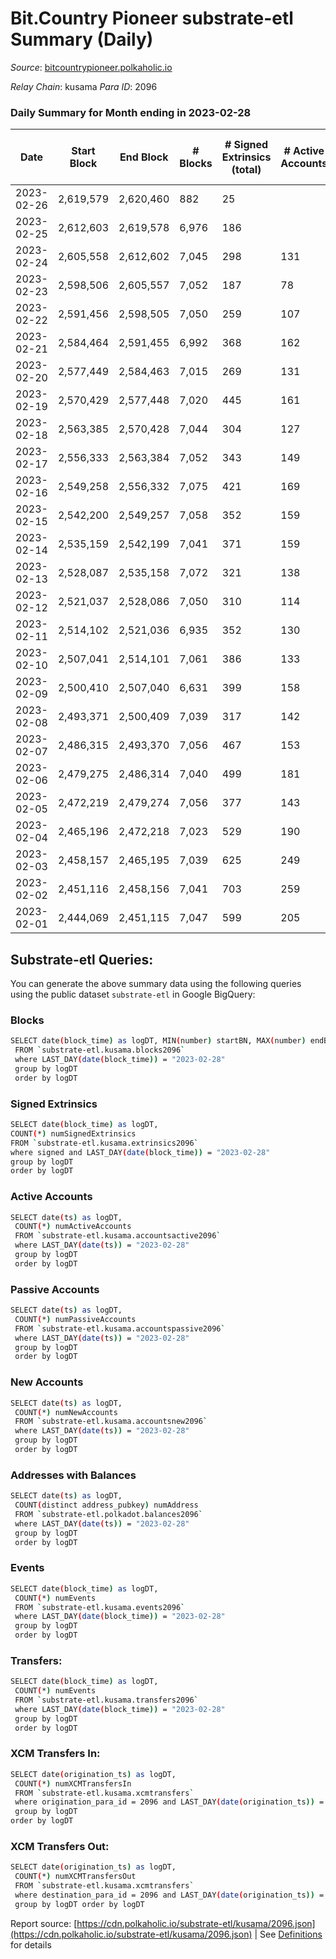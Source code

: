 # Bit.Country Pioneer substrate-etl Summary (Daily)

_Source_: [bitcountrypioneer.polkaholic.io](https://bitcountrypioneer.polkaholic.io)

*Relay Chain*: kusama
*Para ID*: 2096



### Daily Summary for Month ending in 2023-02-28


| Date | Start Block | End Block | # Blocks | # Signed Extrinsics (total) | # Active Accounts | # Passive | # New | # Addresses with Balances | # Events | # Transfers | # XCM Transfers In | # XCM Transfers Out | Issues | 
| ---- | ----------- | --------- | -------- | --------------------------- | ----------------- | --------- | ----- | ------------------------- | -------- | ----------- | ------------------ | ------------------- | ------ |
| 2023-02-26 | 2,619,579 | 2,620,460 | 882 | 25 |  |  |  |  | 2,598 | 609 ($353.06) |   |   |  |
| 2023-02-25 | 2,612,603 | 2,619,578 | 6,976 | 186 |  |  |  | 24,877 | 20,412 | 4,624 ($11,775.59) |   |   |  |
| 2023-02-24 | 2,605,558 | 2,612,602 | 7,045 | 298 | 131 | 18 | 7 | 24,878 | 22,872 | 5,699 ($13,685.73) |   |   |  |
| 2023-02-23 | 2,598,506 | 2,605,557 | 7,052 | 187 | 78 | 41 | 26 | 24,877 | 20,329 | 4,310 ($12,175.91) |   |   |  |
| 2023-02-22 | 2,591,456 | 2,598,505 | 7,050 | 259 | 107 | 22 | 7 | 24,852 | 21,844 | 5,404 ($12,525.22) |   |   |  |
| 2023-02-21 | 2,584,464 | 2,591,455 | 6,992 | 368 | 162 | 23 | 4 | 24,851 | 23,216 | 5,804 ($11,717.10) | 1 ($0.44) | 1 ($0.11) |  |
| 2023-02-20 | 2,577,449 | 2,584,463 | 7,015 | 269 | 131 | 15 | 6 | 24,849 | 21,895 | 5,466 ($10,143.83) |   |   |  |
| 2023-02-19 | 2,570,429 | 2,577,448 | 7,020 | 445 | 161 | 33 | 11 | 24,846 | 25,171 | 6,337 ($20,292.71) |   |   |  |
| 2023-02-18 | 2,563,385 | 2,570,428 | 7,044 | 304 | 127 | 27 | 3 | 24,842 | 22,311 | 5,217 ($10,134.11) |   |   |  |
| 2023-02-17 | 2,556,333 | 2,563,384 | 7,052 | 343 | 149 | 29 | 8 | 24,843 | 23,611 | 5,966 ($11,443.24) |   |   |  |
| 2023-02-16 | 2,549,258 | 2,556,332 | 7,075 | 421 | 169 | 39 | 4 | 24,845 | 24,450 | 6,460 ($25,490.63) |   |   |  |
| 2023-02-15 | 2,542,200 | 2,549,257 | 7,058 | 352 | 159 | 35 | 7 | 24,856 | 23,605 | 6,150 ($124,304.96) |   |   |  |
| 2023-02-14 | 2,535,159 | 2,542,199 | 7,041 | 371 | 159 | 46 | 26 | 24,855 | 24,376 | 6,371 ($50,215.85) |   |   |  |
| 2023-02-13 | 2,528,087 | 2,535,158 | 7,072 | 321 | 138 | 16 | 3 | 24,836 | 23,306 | 5,730 ($79,023.20) |   |   |  |
| 2023-02-12 | 2,521,037 | 2,528,086 | 7,050 | 310 | 114 | 33 | 5 | 24,837 | 22,814 | 5,391 ($20,794.46) |   |   |  |
| 2023-02-11 | 2,514,102 | 2,521,036 | 6,935 | 352 | 130 | 31 | 6 | 24,834 | 22,993 | 5,940 ($34,848.43) |   |   |  |
| 2023-02-10 | 2,507,041 | 2,514,101 | 7,061 | 386 | 133 | 29 | 7 | 24,831 | 24,568 | 5,887 ($11,564.30) |   |   |  |
| 2023-02-09 | 2,500,410 | 2,507,040 | 6,631 | 399 | 158 | 26 | 6 | 24,826 | 22,873 | 6,049 ($16,225.99) |   |   |  |
| 2023-02-08 | 2,493,371 | 2,500,409 | 7,039 | 317 | 142 | 59 | 28 | 24,823 | 23,232 | 6,070 ($27,550.64) |   | 1 (-) |  |
| 2023-02-07 | 2,486,315 | 2,493,370 | 7,056 | 467 | 153 | 41 | 7 | 24,805 | 25,596 | 6,656 ($40,121.49) |   | 1 (-) |  |
| 2023-02-06 | 2,479,275 | 2,486,314 | 7,040 | 499 | 181 | 34 | 22 | 24,803 | 24,811 | 6,261 ($78,841.63) |   |   |  |
| 2023-02-05 | 2,472,219 | 2,479,274 | 7,056 | 377 | 143 | 45 | 20 | 24,789 | 23,955 | 6,271 ($23,271.47) |   |   |  |
| 2023-02-04 | 2,465,196 | 2,472,218 | 7,023 | 529 | 190 | 35 | 6 | 24,774 | 25,526 | 6,672 ($10,600.07) |   |   |  |
| 2023-02-03 | 2,458,157 | 2,465,195 | 7,039 | 625 | 249 | 60 | 50 | 24,774 | 26,722 | 7,035 ($15,493.87) | 2 ($0.82) | 1 ($0.12) |  |
| 2023-02-02 | 2,451,116 | 2,458,156 | 7,041 | 703 | 259 | 40 | 19 | 24,729 | 27,550 | 7,127 ($27,643.24) |   |   |  |
| 2023-02-01 | 2,444,069 | 2,451,115 | 7,047 | 599 | 205 | 43 | 19 | 24,720 | 26,312 | 6,591 ($28,586.68) |   |   |  |

## Substrate-etl Queries:
You can generate the above summary data using the following queries using the public dataset `substrate-etl` in Google BigQuery:

### Blocks
```bash
SELECT date(block_time) as logDT, MIN(number) startBN, MAX(number) endBN, COUNT(*) numBlocks 
 FROM `substrate-etl.kusama.blocks2096`  
 where LAST_DAY(date(block_time)) = "2023-02-28" 
 group by logDT 
 order by logDT
```

### Signed Extrinsics
```bash
SELECT date(block_time) as logDT, 
COUNT(*) numSignedExtrinsics 
FROM `substrate-etl.kusama.extrinsics2096`  
where signed and LAST_DAY(date(block_time)) = "2023-02-28" 
group by logDT 
order by logDT
```

### Active Accounts
```bash
SELECT date(ts) as logDT, 
 COUNT(*) numActiveAccounts 
 FROM `substrate-etl.kusama.accountsactive2096` 
 where LAST_DAY(date(ts)) = "2023-02-28" 
 group by logDT 
 order by logDT
```

### Passive Accounts
```bash
SELECT date(ts) as logDT, 
 COUNT(*) numPassiveAccounts 
 FROM `substrate-etl.kusama.accountspassive2096` 
 where LAST_DAY(date(ts)) = "2023-02-28" 
 group by logDT 
 order by logDT
```

### New Accounts
```bash
SELECT date(ts) as logDT, 
 COUNT(*) numNewAccounts 
 FROM `substrate-etl.kusama.accountsnew2096` 
 where LAST_DAY(date(ts)) = "2023-02-28" 
 group by logDT
 order by logDT
```

### Addresses with Balances
```bash
SELECT date(ts) as logDT,
 COUNT(distinct address_pubkey) numAddress 
 FROM `substrate-etl.polkadot.balances2096` 
 where LAST_DAY(date(ts)) = "2023-02-28" 
 group by logDT 
 order by logDT
```

### Events
```bash
SELECT date(block_time) as logDT, 
 COUNT(*) numEvents 
 FROM `substrate-etl.kusama.events2096` 
 where LAST_DAY(date(block_time)) = "2023-02-28" 
 group by logDT 
 order by logDT
```

### Transfers:
```bash
SELECT date(block_time) as logDT, 
 COUNT(*) numEvents 
 FROM `substrate-etl.kusama.transfers2096` 
 where LAST_DAY(date(block_time)) = "2023-02-28" 
 group by logDT 
 order by logDT
```

### XCM Transfers In:
```bash
SELECT date(origination_ts) as logDT, 
 COUNT(*) numXCMTransfersIn 
 FROM `substrate-etl.kusama.xcmtransfers` 
 where origination_para_id = 2096 and LAST_DAY(date(origination_ts)) = "2023-02-28" 
 group by logDT 
order by logDT
```

### XCM Transfers Out:
```bash
SELECT date(origination_ts) as logDT, 
 COUNT(*) numXCMTransfersOut 
 FROM `substrate-etl.kusama.xcmtransfers` 
 where destination_para_id = 2096 and LAST_DAY(date(origination_ts)) = "2023-02-28" 
 group by logDT order by logDT
```


Report source: [https://cdn.polkaholic.io/substrate-etl/kusama/2096.json](https://cdn.polkaholic.io/substrate-etl/kusama/2096.json) | See [Definitions](/DEFINITIONS.md) for details
